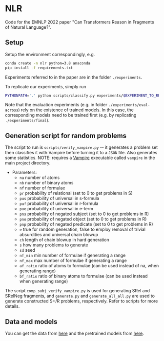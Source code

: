 # NLR

Code for the EMNLP 2022 paper "Can Transformers Reason in Fragments of Natural Language?".

## Setup
Setup the environment correspondingly, e.g.

```bash
conda create -n nlr python=3.8 anaconda
pip install -f requirements.txt
```

Experiments referred to in the paper are in the folder `./experiments`.

To replicate our experiments, simply run

```bash
PYTHONPATH='.' python scripts/classify.py experiments/$EXPERIMENT_TO_REPLICATE
```

Note that the evaluation experiments (e.g. in folder `./experiments/eval-across`) rely on the existence of trained models. In this case, the corresponding models need to be trained first (e.g. by replicating `./experiments/final`).

## Generation script for random problems
The script to run is `scripts/verify_vampire.py` -- it generates a problem set then classifies it with Vampire
before turning it to a `JSON` file. Also generates some statistics. NOTE: requires a [Vampire](https://github.com/vprover/vampire) executable called `vampire`
in the main project directory.

- Parameters:
	- `na` number of atoms
	- `nb` number of binary atoms
	- `nf` number of formulae
	- `pr` probability of relational (set to 0 to get problems in S)
	- `pus` probability of universal in s-formula
	- `puf` probability of universal in r-formula
	- `pue` probability of universal in e-term
	- `pns` probability of negated subject (set to 0 to get problems in R)
	- `pno` probability of negated object (set to 0 to get problems in R)
	- `pnp` probability of negated predicate (set to 0 to get problems in R)
	- `e` true for random generation, false to employ removal of trivial absurdities and universal chain blowup
	- `ch` length of chain blowup in hard generation
	- `s` how many problems to generate
	- `sd` seed
    - `nf_min`  min number of formulae if generating a range
    - `nf_max`  max number of formulae if generating a range
    - `af_ratio` ratio of atoms to formulae (can be used instead of na, when generating range)
    - `bf_ratio` ratio of binary atoms to formulae (can be used instead when generating range)
    
The script `comp_subj_verify_vampire.py` is used for generating SRel and SRelNeg fragments, and `generate.py` and `generate_all_all.py` are used to generate constructed S+/R problems, respectively. Refer to scripts for more details.

## Data and models
You can get the data from [here](https://kant.cs.man.ac.uk/data/public/nlr/data.tar.gz) and the pretrained models from [here](https://kant.cs.man.ac.uk/data/public/nlr/models.tar.bz2).
